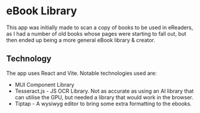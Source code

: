 # eBook Library

This app was initially made to scan a copy of books to be used in eReaders, as I had a number of old books whose pages were starting to fall out, but then ended up being a more general eBook library & creator.

## Technology

The app uses React and Vite. Notable technologies used are:

- MUI Component Library
- Tesseract.js - JS OCR Library. Not as accurate as using an AI library that can utilise the GPU, but needed a library that would work in the browser.
- Tiptap - A wysiwyg editor to bring some extra formatting to the ebooks.
